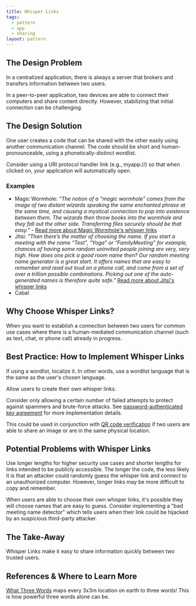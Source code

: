 ```yaml
---
title: Whisper Links
tags:
  - pattern
  - app
  - sharing
layout: pattern
---
```


## The Design Problem

In a centralized application, there is always a server that brokers and transfers
information between two users.

In a peer-to-peer application, two devices are able to connect their computers
and share content directly. However, stabilizing that initial connection can be
challenging.

## The Design Solution

One user creates a code that can be shared with the other easily using another
communication channel. The code should be short and human-pronounceable, using
a phonetically-distinct wordlist.

Consider using a URI protocol handler link (e.g., myapp://<whisper-link-here>) so that
when clicked on, your application will automatically open.

### Examples

- Magic Wormhole: _"The notion of a “magic wormhole” comes from the image of two distant wizards
  speaking the same enchanted phrase at the same time, and causing a mystical
  connection to pop into existence between them. The wizards then throw books
  into the wormhole and they fall out the other side. Transferring files securely
  should be that easy."_ - [Read more about Magic Wormhole's whisper
  links](https://magic-wormhole.readthedocs.io/en/latest/welcome.html#motivation)
- Jitsi: _"Then there’s the matter of choosing the name. If you start a meeting with the name “Test”, “Yoga” or “FamilyMeeting” for example, chances of having some random uninvited people joining are very, very high. How does one pick a good room name then? Our random meeting name generator is a great start. It offers names that are easy to remember and read out loud on a phone call, and come from a set of over a trillion possible combinations. Picking out one of the auto-generated names is therefore quite safe."_ [Read more about Jitsi's whisper links](https://jitsi.org/security/)
- Cabal

## Why Choose Whisper Links?

When you want to establish a connection between two users for common use cases
where there is a human-mediated communication channel (such as text, chat, or
phone call) already in progress.

## Best Practice: How to Implement Whisper Links

If using a wordlist, localize it. In other words, use a wordlist language that
is the same as the user's chosen language.

Allow users to create their own whisper links.

Consider only allowing a certain number of failed attempts to protect against spammers and brute-force attacks. See [password-authenticated key agreement](https://en.wikipedia.org/wiki/Password-authenticated_key_agreement) for more implementation details.

This could be used in conjunction with [QR code verification](qr-code-verification) if two users are able to share an image or
are in the same physical location.

## Potential Problems with Whisper Links

Use longer lengths for higher security use cases and shorter lengths for
links intended to be publicly accessible. The longer the code, the less likely
it is that an attacker could randomly guess the whisper link and connect to
an unauthorized computer. However, longer links may be more difficult to copy
and remember.

When users are able to choose their own whisper links, it's possible they will
choose names that are easy to guess. Consider implementing a "bad meeting name
detector" which tells users when their link could be hijacked by an suspicious
third-party attacker.

## The Take-Away

Whisper Links make it easy to share information quickly between two trusted users.

## References & Where to Learn More

[What Three Words](https://what3words.com/about-us-old/) maps every 3x3m location on earth to three words! This is how powerful three words alone can be.
